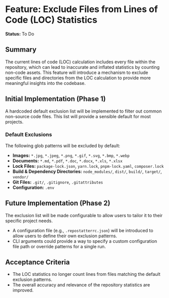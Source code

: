 # Feature: Exclude Files from Lines of Code (LOC) Statistics

**Status:** To Do

## Summary

The current lines of code (LOC) calculation includes every file within the repository, which can lead to inaccurate and inflated statistics by counting non-code assets. This feature will introduce a mechanism to exclude specific files and directories from the LOC calculation to provide more meaningful insights into the codebase.

## Initial Implementation (Phase 1)

A hardcoded default exclusion list will be implemented to filter out common non-source code files. This list will provide a sensible default for most projects.

### Default Exclusions

The following glob patterns will be excluded by default:

- **Images:** `*.jpg`, `*.jpeg`, `*.png`, `*.gif`, `*.svg`, `*.bmp`, `*.webp`
- **Documents:** `*.md`, `*.pdf`, `*.doc`, `*.docx`, `*.xls`, `*.xlsx`
- **Lock Files:** `package-lock.json`, `yarn.lock`, `pnpm-lock.yaml`, `composer.lock`
- **Build & Dependency Directories:** `node_modules/`, `dist/`, `build/`, `target/`, `vendor/`
- **Git Files:** `.git/`, `.gitignore`, `.gitattributes`
- **Configuration:** `.env`

## Future Implementation (Phase 2)

The exclusion list will be made configurable to allow users to tailor it to their specific project needs.

- A configuration file (e.g., `.repostatterrc.json`) will be introduced to allow users to define their own exclusion patterns.
- CLI arguments could provide a way to specify a custom configuration file path or override patterns for a single run.

## Acceptance Criteria

- The LOC statistics no longer count lines from files matching the default exclusion patterns.
- The overall accuracy and relevance of the repository statistics are improved.
